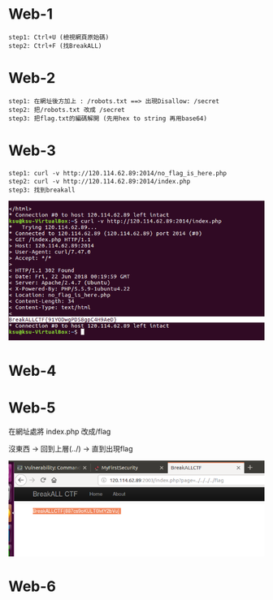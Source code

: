 # Web-1
```
step1: Ctrl+U (檢視網頁原始碼)
step2: Ctrl+F (找BreakALL)
```

# Web-2
```
step1: 在網址後方加上 : /robots.txt ==> 出現Disallow: /secret 
step2: 把/robots.txt 改成 /secret
step3: 把flag.txt的編碼解開 (先用hex to string 再用base64)
```

# Web-3
```
step1: curl -v http://120.114.62.89:2014/no_flag_is_here.php
step2: curl -v http://120.114.62.89:2014/index.php
step3: 找到breakall
```

![](/picture/curl.PNG)

# Web-4

# Web-5

在網址處將 index.php 改成/flag

沒東西 -> 回到上層(../) -> 直到出現flag

![yourdearstudenthomework](/picture/web5.PNG)

# Web-6
